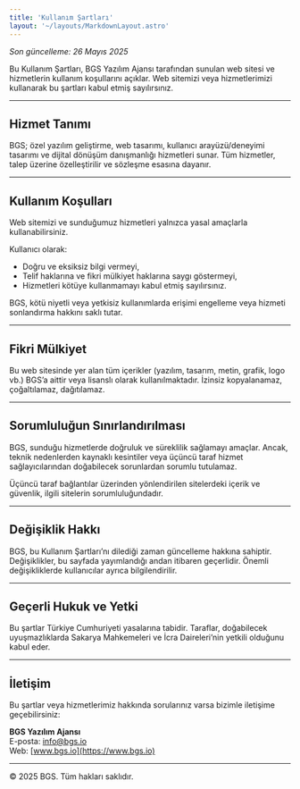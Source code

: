 ```yaml
---
title: 'Kullanım Şartları'
layout: '~/layouts/MarkdownLayout.astro'
---
```


_Son güncelleme: 26 Mayıs 2025_

Bu Kullanım Şartları, BGS Yazılım Ajansı tarafından sunulan web sitesi ve hizmetlerin kullanım koşullarını açıklar. Web sitemizi veya hizmetlerimizi kullanarak bu şartları kabul etmiş sayılırsınız.

---

## Hizmet Tanımı

BGS; özel yazılım geliştirme, web tasarımı, kullanıcı arayüzü/deneyimi tasarımı ve dijital dönüşüm danışmanlığı hizmetleri sunar. Tüm hizmetler, talep üzerine özelleştirilir ve sözleşme esasına dayanır.

---

## Kullanım Koşulları

Web sitemizi ve sunduğumuz hizmetleri yalnızca yasal amaçlarla kullanabilirsiniz.

Kullanıcı olarak:

- Doğru ve eksiksiz bilgi vermeyi,  
- Telif haklarına ve fikri mülkiyet haklarına saygı göstermeyi,  
- Hizmetleri kötüye kullanmamayı kabul etmiş sayılırsınız.

BGS, kötü niyetli veya yetkisiz kullanımlarda erişimi engelleme veya hizmeti sonlandırma hakkını saklı tutar.

---

## Fikri Mülkiyet

Bu web sitesinde yer alan tüm içerikler (yazılım, tasarım, metin, grafik, logo vb.) BGS’a aittir veya lisanslı olarak kullanılmaktadır. İzinsiz kopyalanamaz, çoğaltılamaz, dağıtılamaz.

---

## Sorumluluğun Sınırlandırılması

BGS, sunduğu hizmetlerde doğruluk ve süreklilik sağlamayı amaçlar. Ancak, teknik nedenlerden kaynaklı kesintiler veya üçüncü taraf hizmet sağlayıcılarından doğabilecek sorunlardan sorumlu tutulamaz.

Üçüncü taraf bağlantılar üzerinden yönlendirilen sitelerdeki içerik ve güvenlik, ilgili sitelerin sorumluluğundadır.

---

## Değişiklik Hakkı

BGS, bu Kullanım Şartları’nı dilediği zaman güncelleme hakkına sahiptir. Değişiklikler, bu sayfada yayımlandığı andan itibaren geçerlidir. Önemli değişikliklerde kullanıcılar ayrıca bilgilendirilir.

---

## Geçerli Hukuk ve Yetki

Bu şartlar Türkiye Cumhuriyeti yasalarına tabidir. Taraflar, doğabilecek uyuşmazlıklarda Sakarya Mahkemeleri ve İcra Daireleri’nin yetkili olduğunu kabul eder.

---

## İletişim

Bu şartlar veya hizmetlerimiz hakkında sorularınız varsa bizimle iletişime geçebilirsiniz:

**BGS Yazılım Ajansı**  
E-posta: [info@bgs.io](mailto:info@bgs.io)  
Web: [www.bgs.io](https://www.bgs.io)

---

© 2025 BGS. Tüm hakları saklıdır.

